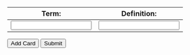 <link rel="stylesheet" href="{{ '/assets/css/createcard.css?v=' | append: site.github.build_revision | relative_url }}">

<div id="flashcard-container"></div>

<form id="flashcard-form">
  <div id="flashcard-inputs-0" class="card-input">
    <table>
      <thead>
        <tr>
          <th><label for="term-0">Term:</label></th>
          <th><label for="definition-0">Definition:</label></th>
        </tr>
      </thead>
      <tbody>
        <tr>
          <td><input type="text" id="term-0" name="term-0"></td>
          <td><input type="text" id="definition-0" name="definition-0"></td>
        </tr>
      </tbody>
    </table>
  </div>
  <button type="button" id="add-card-button">Add Card</button>
  <button type="button" id="submit-card-button">Submit</button>
</form>

<script>
  const flashcardContainer = document.getElementById("flashcard-container");
  const flashcardForm = document.getElementById("flashcard-form");
  const addCardButton = document.getElementById("add-card-button");
  const submitButton = document.getElementById("submit-card-button");

  let flashcardCount = 1;

  addCardButton.addEventListener("click", function() {
    const flashcardInputs = document.createElement("div");
    flashcardInputs.classList.add("card-input");
    flashcardInputs.id = `flashcard-inputs-${flashcardCount}`;
    flashcardInputs.innerHTML = `
      <table>
      <thead>
        <tr>
          <th><label for="term-${flashcardCount}">Term:</label></th>
          <th><label for="definition-${flashcardCount}">Definition:</label></th>
        </tr>
      </thead>
      <tbody>
        <tr>
          <td><input type="text" id="term-${flashcardCount}" name="term-${flashcardCount}"></td>
          <td><input type="text" id="definition-${flashcardCount}" name="definition-${flashcardCount}"></td>
        </tr>
      </tbody>
    </table>
    `;
    flashcardForm.insertBefore(flashcardInputs, addCardButton);
    flashcardCount++;
  });

  submitButton.addEventListener("click", function() {
    event.preventDefault();
    const flashcards = [];
    for (let i = 0; i < flashcardCount; i++) {
      const term = document.getElementById(`term-${i}`).value;
      const definition = document.getElementById(`definition-${i}`).value;
      flashcards.push({ term, definition });
    }
    const flashcardsJson = JSON.stringify(flashcards);
    console.log(flashcardsJson);
  });
</script>